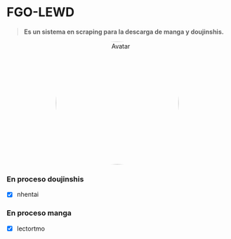 # FGO-LEWD

>**Es un sistema en scraping para la descarga de manga y doujinshis.**

<div align="center">
  
<img src="https://images-wixmp-ed30a86b8c4ca887773594c2.wixmp.com/f/84db37b5-96de-4a4f-97b0-d0768666ae69/dagfllg-989a82ba-2497-4247-9182-0ca36e81ab4c.png?token=eyJ0eXAiOiJKV1QiLCJhbGciOiJIUzI1NiJ9.eyJzdWIiOiJ1cm46YXBwOiIsImlzcyI6InVybjphcHA6Iiwib2JqIjpbW3sicGF0aCI6IlwvZlwvODRkYjM3YjUtOTZkZS00YTRmLTk3YjAtZDA3Njg2NjZhZTY5XC9kYWdmbGxnLTk4OWE4MmJhLTI0OTctNDI0Ny05MTgyLTBjYTM2ZTgxYWI0Yy5wbmcifV1dLCJhdWQiOlsidXJuOnNlcnZpY2U6ZmlsZS5kb3dubG9hZCJdfQ.7qPxcVzeHpLaUpgwChX4M5kmmOxfBm5mOnA-VlYyJ30" alt="Avatar" style="border-radius:50%" width="280">

</div>


### En proceso doujinshis
- [X] nhentai

### En proceso manga
- [X] lectortmo
